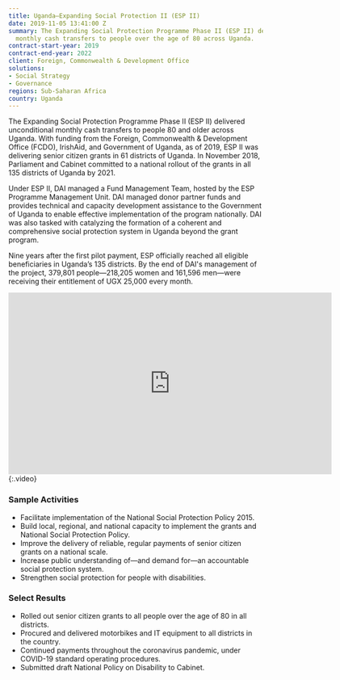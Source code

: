 ```yaml
---
title: Uganda—Expanding Social Protection II (ESP II)
date: 2019-11-05 13:41:00 Z
summary: The Expanding Social Protection Programme Phase II (ESP II) delivers unconditional
  monthly cash transfers to people over the age of 80 across Uganda.
contract-start-year: 2019
contract-end-year: 2022
client: Foreign, Commonwealth & Development Office
solutions:
- Social Strategy
- Governance
regions: Sub-Saharan Africa
country: Uganda
---
```


The Expanding Social Protection Programme Phase II (ESP II) delivered unconditional monthly cash transfers to people 80 and older across Uganda. With funding from the Foreign, Commonwealth & Development Office (FCDO), IrishAid, and Government of Uganda, as of 2019, ESP II was delivering senior citizen grants in 61 districts of Uganda. In November 2018, Parliament and Cabinet committed to a national rollout of the grants in all 135 districts of Uganda by 2021.

Under ESP II, DAI managed a Fund Management Team, hosted by the ESP Programme Management Unit. DAI managed donor partner funds and provides technical and capacity development assistance to the Government of Uganda to enable effective implementation of the program nationally. DAI was also tasked with catalyzing the formation of a coherent and comprehensive social protection system in Uganda beyond the grant program.

Nine years after the first pilot payment, ESP officially reached all eligible beneficiaries in Uganda’s 135 districts. By the end of DAI's management of the project, 379,801 people—218,205 women and 161,596 men—were receiving their entitlement of UGX 25,000 every month.

<iframe src="https://player.vimeo.com/video/900865562" width="640" height="360" frameborder="0" allow="autoplay; fullscreen; picture-in-picture" allowfullscreen></iframe>{:.video}

### Sample Activities

* Facilitate implementation of the National Social Protection Policy 2015.
* Build local, regional, and national capacity to implement the grants and National Social Protection Policy.
* Improve the delivery of reliable, regular payments of senior citizen grants on a national scale.
* Increase public understanding of—and demand for—an accountable social protection system.
* Strengthen social protection for people with disabilities.

### Select Results

* Rolled out senior citizen grants to all people over the age of 80 in all districts.
* Procured and delivered motorbikes and IT equipment to all districts in the country.
* Continued payments throughout the coronavirus pandemic, under COVID-19 standard operating procedures.
* Submitted draft National Policy on Disability to Cabinet.

